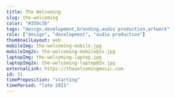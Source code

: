 ```yaml
---
title: The Welcoming
slug: the-welcoming
color: "#350c3b"
tags: "design,development,branding,audio production,artwork"
role: ["design", "development", "audio production"]
thumbnailLayout: web
mobileImg: the-welcoming-mobile.jpg
mobileImg2x: the-welcoming-mobile@2x.jpg
laptopImg: the-welcoming-laptop.jpg
laptopImg2x: the-welcoming-laptop@2x.jpg
externalLink: https://thewelcomingmusic.com
id: 31
timePreposition: "starting"
timePeriod: "late 2021"
---
```

